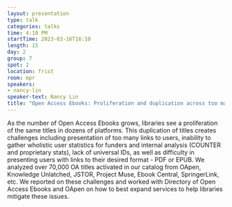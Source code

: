 ```yaml
---
layout: presentation
type: talk
categories: talks
time: 4:10 PM
startTime: 2023-03-16T16:10
length: 15
day: 2
group: 7
spot: 2
location: frist
room: mpr
speakers:
- nancy-lin
speaker-text: Nancy Lin
title: "Open Access Ebooks: Proliferation and duplication across too many platforms"
---
```

As the number of Open Access Ebooks grows, libraries see a proliferation of the same titles in dozens of platforms. This duplication of titles creates challenges including presentation of too many links to users, inability to gather wholistic user statistics for funders and internal analysis (COUNTER and proprietary stats), lack of universal IDs, as well as difficulty in presenting users with links to their desired format - PDF or EPUB. We analyzed over 70,000 OA titles activated in our catalog from OApen, Knowledge Unlatched, JSTOR, Project Muse, Ebook Central, SpringerLink, etc. We reported on these challenges and worked with Directory of Open Access Ebooks and OApen on how to best expand services to help libraries mitigate these issues.  

